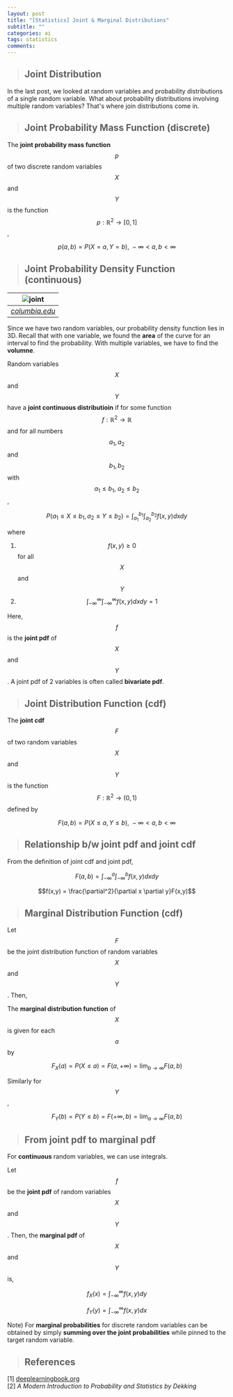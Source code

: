 ```yaml
---
layout: post
title: "[Statistics] Joint & Marginal Distributions"
subtitle: ""
categories: ai
tags: statistics
comments:
---
```


> ## Joint Distribution

In the last post, we looked at random variables and probability distributions of a single random variable. What about probability distributions involving multiple random variables? That's where join distributions come in.

> ## Joint Probability Mass Function (discrete)

The **joint probability mass function** $$p$$ of two discrete random variables $$X$$ and $$Y$$ is the function $$p: \mathbb{R}^2\rightarrow [0,1]$$,

$$p(a,b) = P(X=a, Y=b),\ -\infty<a,b<\infty$$

> ## Joint Probability Density Function (continuous)

|              ![joint](/assets/img/statistics/images/joint.png)               |
| :--------------------------------------------------------------------------: |
| _[columbia.edu](http://www.columbia.edu/~ad3217/joint_pmf_and_pdf/pdf.html)_ |

Since we have two random variables, our probability density function lies in 3D. Recall that with one variable, we found the **area** of the curve for an interval to find the probability. With multiple variables, we have to find the **volumne**.

Random variables $$X$$ and $$Y$$ have a **joint continuous distributioin** if for some function $$f: \mathbb{R}^2\rightarrow \mathbb{R}$$ and for all numbers $$a_1, a_2$$ and $$b_1, b_2$$ with $$a_1 \leq b_1,\ a_2 \leq b_2$$,

$$P(a_1 \leq X \leq b_1, a_2 \leq Y \leq b_2) = \int_{a_1}^{b_1}\int_{a_2}^{b_2}f(x,y)dxdy$$

where

1. $$f(x,y) \geq 0$$ for all $$X$$ and $$Y$$
2. $$\int_{-\infty}^{\infty}\int_{-\infty}^{\infty}f(x,y)dxdy=1$$

Here, $$f$$ is the **joint pdf** of $$X$$ and $$Y$$. A joint pdf of 2 variables is often called **bivariate pdf**.

> ## Joint Distribution Function (cdf)

The **joint cdf** $$F$$ of two random variables $$X$$ and $$Y$$ is the function $$F: \mathbb{R}^2 \rightarrow (0,1)$$ defined by

$$F(a,b) = P(X \leq a, Y \leq b),\ -\infty<a,b<\infty$$

> ## Relationship b/w joint pdf and joint cdf

From the definition of joint cdf and joint pdf,

$$F(a,b) = \int_{-\infty}^a\int_{-\infty}^b f(x,y)dxdy$$

$$f(x,y) = \frac{\partial^2}{\partial x \partial y}F(x,y)$$

> ## Marginal Distribution Function (cdf)

Let $$F$$ be the joint distribution function of random variables $$X$$ and $$Y$$. Then,

The **marginal distribution function** of $$X$$ is given for each $$a$$ by

$$F_X(a)=P(X \leq a) = F(a, +\infty) = \lim_{b \rightarrow \infty}F(a,b)$$

Similarly for $$Y$$,

$$F_Y(b)=P(Y \leq b) = F(+\infty, b) = \lim_{a \rightarrow \infty}F(a,b)$$

> ## From joint pdf to marginal pdf

For **continuous** random variables, we can use integrals.

Let $$f$$ be the **joint pdf** of random variables $$X$$ and $$Y$$. Then, the **marginal pdf** of $$X$$ and $$Y$$ is,

$$f_X(x) = \int_{-\infty}^{\infty}f(x,y)dy$$

$$f_Y(y) = \int_{-\infty}^{\infty}f(x,y)dx$$

Note) For **marginal probabilities** for discrete random variables can be obtained by simply **summing over the joint probabilities** while pinned to the target random variable.

> ## References

[1] [deeplearningbook.org](https://www.deeplearningbook.org/)  
[2] _A Modern Introduction to Probability and Statistics by Dekking_
